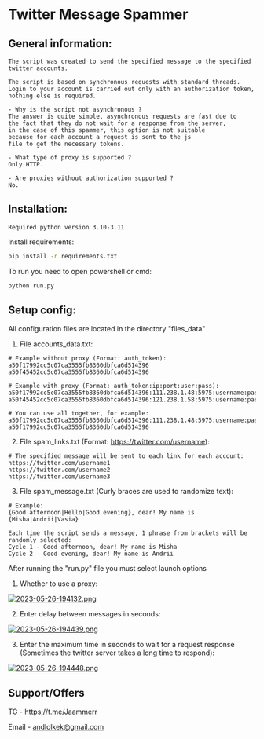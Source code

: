 # Twitter Message Spammer

## General information:

    The script was created to send the specified message to the specified twitter accounts.
    
    The script is based on synchronous requests with standard threads.
    Login to your account is carried out only with an authorization token, nothing else is required.

    - Why is the script not asynchronous ?
    The answer is quite simple, asynchronous requests are fast due to 
    the fact that they do not wait for a response from the server, 
    in the case of this spammer, this option is not suitable 
    because for each account a request is sent to the js 
    file to get the necessary tokens.

    - What type of proxy is supported ?
    Only HTTP. 

    - Are proxies without authorization supported ?
    No.



## Installation:
```Required python version 3.10-3.11```

Install requirements:
```bash
pip install -r requirements.txt
```

To run you need to open powershell or cmd:
```bash
python run.py
```

## Setup config:
All configuration files are located in the directory "files_data"

1) File accounts_data.txt:

```
# Example without proxy (Format: auth_token): 
a50f17992cc5c07ca3555fb8360dbfca6d514396
a50f45452cc5c07ca3555fb8360dbfca6d514396

# Example with proxy (Format: auth_token:ip:port:user:pass): 
a50f17992cc5c07ca3555fb8360dbfca6d514396:111.238.1.48:5975:username:password
a50f45452cc5c07ca3555fb8360dbfca6d514396:121.238.1.58:5975:username:password

# You can use all together, for example:
a50f17992cc5c07ca3555fb8360dbfca6d514396:111.238.1.48:5975:username:password
a50f17992cc5c07ca3555fb8360dbfca6d514396
```

2) File spam_links.txt (Format: https://twitter.com/username):
```
# The specified message will be sent to each link for each account:
https://twitter.com/username1
https://twitter.com/username2
https://twitter.com/username3
```

3) File spam_message.txt (Curly braces are used to randomize text):
```
# Example:
{Good afternoon|Hello|Good evening}, dear! My name is {Misha|Andrii|Vasia}

Each time the script sends a message, 1 phrase from brackets will be randomly selected:
Cycle 1 - Good afternoon, dear! My name is Misha
Cycle 2 - Good evening, dear! My name is Andrii
```

After running the "run.py" file you must select launch options

1. Whether to use a proxy:

[![2023-05-26-194132.png](https://i.postimg.cc/7Lvnj8RT/2023-05-26-194132.png)](https://postimg.cc/bZTn2Mpz)

2.  Enter delay between messages in seconds:

[![2023-05-26-194439.png](https://i.postimg.cc/HLQRht6d/2023-05-26-194439.png)](https://postimg.cc/SXxgXc0v)

3. Enter the maximum time in seconds to wait for a request response (Sometimes the twitter server takes a long time to respond):

[![2023-05-26-194448.png](https://i.postimg.cc/ZRb7Dz9x/2023-05-26-194448.png)](https://postimg.cc/jW14L94D)

## Support/Offers

TG - https://t.me/Jaammerr

Email - andlolkek@gmail.com
